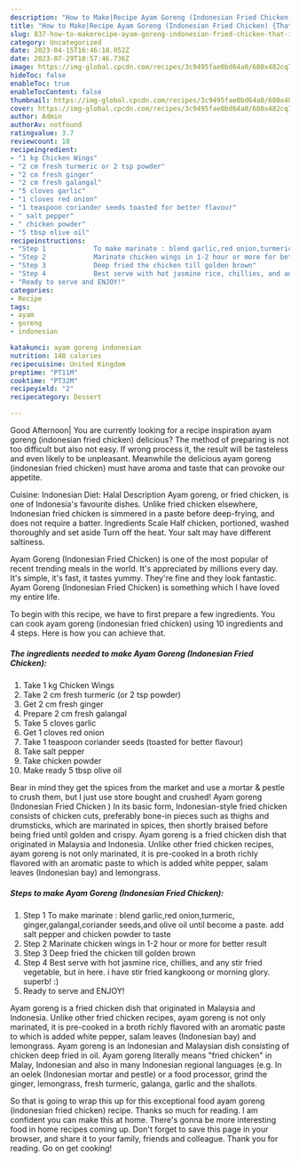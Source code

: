 ```yaml
---
description: "How to Make|Recipe Ayam Goreng (Indonesian Fried Chicken) {That is Special"
title: "How to Make|Recipe Ayam Goreng (Indonesian Fried Chicken) {That is Special"
slug: 837-how-to-makerecipe-ayam-goreng-indonesian-fried-chicken-that-is-special
category: Uncategorized
date: 2023-04-15T16:46:18.052Z
date: 2023-07-29T10:57:46.736Z
image: https://img-global.cpcdn.com/recipes/3c9495fae0bd64a0/680x482cq70/ayam-goreng-indonesian-fried-chicken-recipe-main-photo.jpg
hideToc: false
enableToc: true
enableTocContent: false
thumbnail: https://img-global.cpcdn.com/recipes/3c9495fae0bd64a0/680x482cq70/ayam-goreng-indonesian-fried-chicken-recipe-main-photo.jpg
cover: https://img-global.cpcdn.com/recipes/3c9495fae0bd64a0/680x482cq70/ayam-goreng-indonesian-fried-chicken-recipe-main-photo.jpg
author: Admin
authorAv: notfound
ratingvalue: 3.7
reviewcount: 18
recipeingredient:
- "1 kg Chicken Wings"
- "2 cm fresh turmeric or 2 tsp powder"
- "2 cm fresh ginger"
- "2 cm fresh galangal"
- "5 cloves garlic"
- "1 cloves red onion"
- "1 teaspoon coriander seeds toasted for better flavour"
- " salt pepper"
- " chicken powder"
- "5 tbsp olive oil"
recipeinstructions:
- "Step 1            To make marinate : blend garlic,red onion,turmeric, ginger,galangal,coriander seeds,and olive oil until become a paste. add salt pepper and chicken powder to taste"
- "Step 2            Marinate chicken wings in 1-2 hour or more for better result"
- "Step 3            Deep fried the chicken till golden brown"
- "Step 4            Best serve with hot jasmine rice, chillies, and any stir fried vegetable, but in here. i have stir fried kangkoong or morning glory. superb! :)"
- "Ready to serve and ENJOY!"
categories:
- Recipe
tags:
- ayam
- goreng
- indonesian

katakunci: ayam goreng indonesian 
nutrition: 148 calories
recipecuisine: United Kingdom
preptime: "PT11M"
cooktime: "PT32M"
recipeyield: "2"
recipecategory: Dessert

---
```



Good Afternoon| You are currently looking for a recipe inspiration ayam goreng (indonesian fried chicken) delicious? The method of preparing is not too difficult but also not easy. If wrong process it, the result will be tasteless and even likely to be unpleasant. Meanwhile the delicious ayam goreng (indonesian fried chicken) must have aroma and taste that can provoke our appetite.





Cuisine: Indonesian Diet: Halal Description Ayam goreng, or fried chicken, is one of Indonesia&#39;s favourite dishes. Unlike fried chicken elsewhere, Indonesian fried chicken is simmered in a paste before deep-frying, and does not require a batter. Ingredients Scale Half chicken, portioned, washed thoroughly and set aside Turn off the heat. Your salt may have different saltiness.

Ayam Goreng (Indonesian Fried Chicken) is one of the most popular of recent trending meals in the world. It's appreciated by millions every day. It's simple, it's fast, it tastes yummy. They're fine and they look fantastic. Ayam Goreng (Indonesian Fried Chicken) is something which I have loved my entire life.


To begin with this recipe, we have to first prepare a few ingredients. You can cook ayam goreng (indonesian fried chicken) using 10 ingredients and 4 steps. Here is how you can achieve that.

<!--inarticleads1-->

##### The ingredients needed to make Ayam Goreng (Indonesian Fried Chicken):

1. Take 1 kg Chicken Wings
1. Take 2 cm fresh turmeric (or 2 tsp powder)
1. Get 2 cm fresh ginger
1. Prepare 2 cm fresh galangal
1. Take 5 cloves garlic
1. Get 1 cloves red onion
1. Take 1 teaspoon coriander seeds (toasted for better flavour)
1. Take  salt pepper
1. Take  chicken powder
1. Make ready 5 tbsp olive oil


Bear in mind they get the spices from the market and use a mortar &amp; pestle to crush them, but I just use store bought and crushed! Ayam goreng (Indonesian Fried Chicken ) In its basic form, Indonesian-style fried chicken consists of chicken cuts, preferably bone-in pieces such as thighs and drumsticks, which are marinated in spices, then shortly braised before being fried until golden and crispy. Ayam goreng is a fried chicken dish that originated in Malaysia and Indonesia. Unlike other fried chicken recipes, ayam goreng is not only marinated, it is pre-cooked in a broth richly flavored with an aromatic paste to which is added white pepper, salam leaves (Indonesian bay) and lemongrass. 

<!--inarticleads2-->

##### Steps to make Ayam Goreng (Indonesian Fried Chicken):

1. Step 1            To make marinate : blend garlic,red onion,turmeric, ginger,galangal,coriander seeds,and olive oil until become a paste. add salt pepper and chicken powder to taste
1. Step 2            Marinate chicken wings in 1-2 hour or more for better result
1. Step 3            Deep fried the chicken till golden brown
1. Step 4            Best serve with hot jasmine rice, chillies, and any stir fried vegetable, but in here. i have stir fried kangkoong or morning glory. superb! :)
1. Ready to serve and ENJOY!

Ayam goreng is a fried chicken dish that originated in Malaysia and Indonesia. Unlike other fried chicken recipes, ayam goreng is not only marinated, it is pre-cooked in a broth richly flavored with an aromatic paste to which is added white pepper, salam leaves (Indonesian bay) and lemongrass. Ayam goreng is an Indonesian and Malaysian dish consisting of chicken deep fried in oil. Ayam goreng literally means &#34;fried chicken&#34; in Malay, Indonesian and also in many Indonesian regional languages (e.g. In an oelek (Indonesian mortar and pestle) or a food processor, grind the ginger, lemongrass, fresh turmeric, galanga, garlic and the shallots. 

So that is going to wrap this up for this exceptional food ayam goreng (indonesian fried chicken) recipe. Thanks so much for reading. I am confident you can make this at home. There's gonna be more interesting food in home recipes coming up. Don't forget to save this page in your browser, and share it to your family, friends and colleague. Thank you for reading. Go on get cooking!
